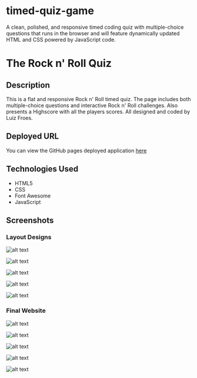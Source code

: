 # timed-quiz-game

A clean, polished, and responsive timed coding quiz with multiple-choice questions that runs in the browser and will feature dynamically updated HTML and CSS powered by JavaScript code.

# The Rock n' Roll Quiz

## Description

This is a flat and responsive Rock n' Roll timed quiz. The page includes both multiple-choice questions and interactive Rock n' Roll challenges. Also presents a Highscore with all the players scores. All designed and coded by Luiz Froes.

## Deployed URL

You can view the GitHub pages deployed application [here](https://luizfroes.github.io/timed-quiz-game/)

## Technologies Used

- HTML5
- CSS
- Font Awesome
- JavaScript

## Screenshots

### Layout Designs

![alt text](assets/images/screenshot/quiz-game-application-sketch-1.png)

![alt text](assets/images/screenshot/quiz-game-application-sketch-2.png)

![alt text](assets/images/screenshot/quiz-game-application-sketch-3.png)

![alt text](assets/images/screenshot/quiz-game-application-sketch-4.png)

![alt text](assets/images/screenshot/quiz-game-application-sketch-5.png)

### Final Website

![alt text](/assets/images/images/screenshot-quiz-main.png)

![alt text](assets/images/images/screenshot-quiz-questions.png)

![alt text](assets/images/images/screenshot-quiz-input.png)

![alt text](assets/images/images/screenshot-quiz-game-over.png)

![alt text](assets/images/images/screenshot-quiz-highscore.png)
